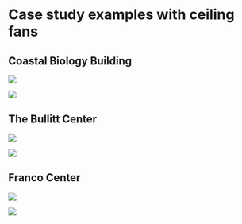 # Case study examples with ceiling fans

## Coastal Biology Building

![](<../.gitbook/assets/0 (14).png>)



![](<../.gitbook/assets/1 (29).png>)



## The Bullitt Center

![](<../.gitbook/assets/2 (6).png>)



![](<../.gitbook/assets/3 (7).png>)



## Franco Center

![](<../.gitbook/assets/4 (8).png>)



![](<../.gitbook/assets/5 (4).png>)
